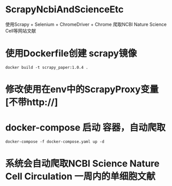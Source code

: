# ScrapyNcbiAndScienceEtc
使用Scrapy + Selenium + ChromeDriver + Chrome 爬取NCBI Nature Science Cell等网站文献
# 使用Dockerfile创建 scrapy镜像
```
docker build -t scrapy_paper:1.0.4 .
```
# 修改使用在env中的ScrapyProxy变量[不带http://] 
# docker-compose 启动 容器，自动爬取
```
docker-compose -f docker-compose.yaml up -d 
```
# 系统会自动爬取NCBI Science Nature Cell Circulation 一周内的单细胞文献

